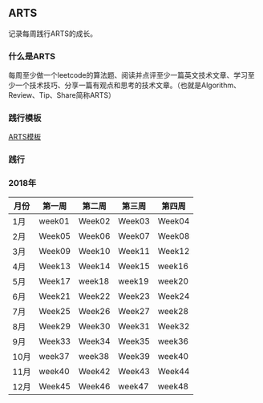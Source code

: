 ## ARTS
记录每周践行ARTS的成长。

### 什么是ARTS

每周至少做一个leetcode的算法题、阅读并点评至少一篇英文技术文章、学习至少一个技术技巧、分享一篇有观点和思考的技术文章。（也就是Algorithm、Review、Tip、Share简称ARTS）

### 践行模板

[ARTS模板](./template.md)

### 践行

### 2018年

| 月份   | 第一周    | 第二周    | 第三周    | 第四周    |
| ---- | ------ | ------ | ------ | ------ |
| 1月   | week01 | Week02 | Week03 | Week04 |
| 2月   | Week05 | Week06 | Week07 | Week08 |
| 3月   | Week09 | Week10 | Week11 | Week12 |
| 4月   | Week13 | Week14 | Week15 | week16 |
| 5月   | Week17 | week18 | week19 | week20 |
| 6月   | Week21 | Week22 | Week23 | Week24 |
| 7月   | Week25 | Week26 | Week27 | week28 |
| 8月   | Week29 | Week30 | Week31 | Week32 |
| 9月   | Week33 | Week34 | Week35 | week36 |
| 10月  | week37 | week38 | Week39 | week40 |
| 11月  | week40 | Week42 | Week43 | Week44 |
| 12月  | Week45 | Week46 | week47 | week48 |

